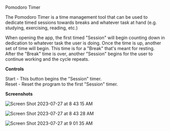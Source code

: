 Pomodoro Timer

The Pomodoro Timer is a time management tool that can be used to dedicate timed sessions towards breaks and whatever task at hand (e.g. studying, exercising, reading, etc.)

When opening the app, the first timed "Session" will begin counting down in dedication to whatever task the user is doing.  Once the time is up, another set of time will begin.  This time is for a "Break" that's meant for resting. After the "Break" time is over, another "Session" begins for the user to continue working and the cycle repeats. 

**Controls**

Start - This button begins the "Session" timer.  
Reset - Reset the program to the first "Session" timer. 

**Screenshots**

![Screen Shot 2023-07-27 at 8 43 15 AM](https://github.com/AIweave/Pomodoro-Timer/assets/121763338/5c35d1f0-ab47-41f5-bfb9-848725fcdc28)

![Screen Shot 2023-07-27 at 8 43 28 AM](https://github.com/AIweave/Pomodoro-Timer/assets/121763338/b7c92328-1d77-4b73-a91b-7852bfdd6ecb)

![Screen Shot 2023-07-27 at 9 01 35 AM](https://github.com/AIweave/Pomodoro-Timer/assets/121763338/153664ed-7855-45a8-b776-84c7b000879c)
